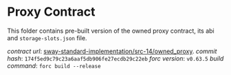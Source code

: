 # Proxy Contract

This folder contains pre-built version of the owned proxy contract, its abi and `storage-slots.json` file.

*contract url*: [sway-standard-implementation/src-14/owned_proxy](https://github.com/FuelLabs/sway-standard-implementations/tree/174f5ed9c79c23a6aaf5db906fe27ecdb29c22eb).
*commit hash*: `174f5ed9c79c23a6aaf5db906fe27ecdb29c22eb`
*forc version*: `v0.63.5`
*build command*: `forc build --release`
